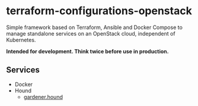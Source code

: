 # terraform-configurations-openstack

Simple framework based on Terraform, Ansible and Docker Compose to manage standalone
services on an OpenStack cloud, independent of Kubernetes.

**Intended for development. Think twice before use in production.**

## Services

* Docker
* Hound
  * [gardener.hound](https://gardener.hound.23technologies.dev)
